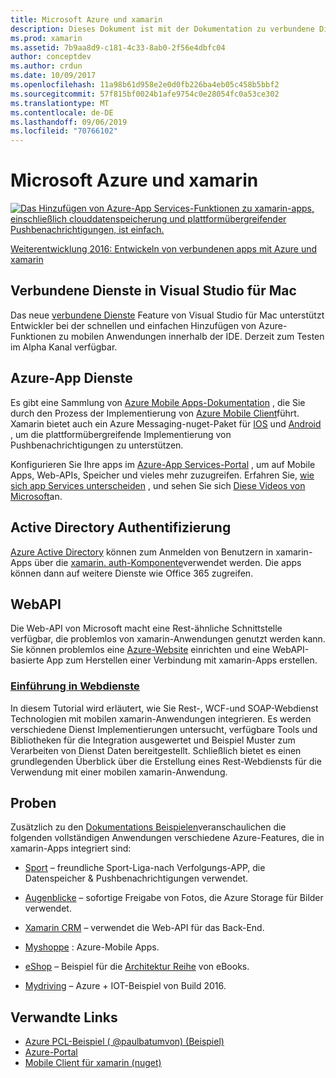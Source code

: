 ```yaml
---
title: Microsoft Azure und xamarin
description: Dieses Dokument ist mit der Dokumentation zu verbundene Dienste in Visual Studio für Mac, Azure Mobile Apps, Active Directory Authentifizierung und WebAPI verknüpft.
ms.prod: xamarin
ms.assetid: 7b9aa8d9-c181-4c33-8ab0-2f56e4dbfc04
author: conceptdev
ms.author: crdun
ms.date: 10/09/2017
ms.openlocfilehash: 11a98b61d958e2e0d0fb226ba4eb05c458b5bbf2
ms.sourcegitcommit: 57f815bf0024b1afe9754c0e28054fc0a53ce302
ms.translationtype: MT
ms.contentlocale: de-DE
ms.lasthandoff: 09/06/2019
ms.locfileid: "70766102"
---
```

# <a name="microsoft-azure-and-xamarin"></a>Microsoft Azure und xamarin

[![](images/evolve-mikej-azure-sml.png "Das Hinzufügen von Azure-App Services-Funktionen zu xamarin-apps, einschließlich clouddatenspeicherung und plattformübergreifender Pushbenachrichtigungen, ist einfach.")](https://evolve.xamarin.com/session/56ec886fde91c6253c277bc6)

[Weiterentwicklung 2016: Entwickeln von verbundenen apps mit Azure und xamarin](https://evolve.xamarin.com/session/56ec886fde91c6253c277bc6)

## <a name="connected-services-in-visual-studio-for-mac"></a>Verbundene Dienste in Visual Studio für Mac

Das neue [verbundene Dienste](connected-services.md) Feature von Visual Studio für Mac unterstützt Entwickler bei der schnellen und einfachen Hinzufügen von Azure-Funktionen zu mobilen Anwendungen innerhalb der IDE. Derzeit zum Testen im Alpha Kanal verfügbar.

## <a name="azure-app-services"></a>Azure-App Dienste

Es gibt eine Sammlung von [Azure Mobile Apps-Dokumentation](~/cross-platform/data-cloud/mobile-apps.md) , die Sie durch den Prozess der Implementierung von [Azure Mobile Client](https://www.nuget.org/packages/Microsoft.Azure.Mobile.Client/)führt.
Xamarin bietet auch ein Azure Messaging-nuget-Paket für [IOS](https://www.nuget.org/packages/Xamarin.Azure.NotificationHubs.iOS/) und [Android](https://www.nuget.org/packages/Xamarin.Azure.NotificationHubs.Android/) , um die plattformübergreifende Implementierung von Pushbenachrichtigungen zu unterstützen.

Konfigurieren Sie Ihre apps im [Azure-App Services-Portal](https://portal.azure.com/) , um auf Mobile Apps, Web-APIs, Speicher und vieles mehr zuzugreifen. Erfahren Sie, [wie sich app Services unterscheiden](https://azure.microsoft.com/updates/whats-new-with-azure-app-service/) , und sehen Sie sich [Diese Videos von Microsoft](https://azure.microsoft.com/campaigns/azure-march-announcement/)an.

## <a name="active-directory-authentication"></a>Active Directory Authentifizierung

[Azure Active Directory](~/cross-platform/data-cloud/active-directory/index.md) können zum Anmelden von Benutzern in xamarin-Apps über die [xamarin. auth-Komponente](https://www.nuget.org/packages/Xamarin.Auth/)verwendet werden.
Die apps können dann auf weitere Dienste wie Office 365 zugreifen.

## <a name="webapi"></a>WebAPI

Die Web-API von Microsoft macht eine Rest-ähnliche Schnittstelle verfügbar, die problemlos von xamarin-Anwendungen genutzt werden kann.
Sie können problemlos eine [Azure-Website](https://trywebsites.azurewebsites.net/) einrichten und eine WebAPI-basierte App zum Herstellen einer Verbindung mit xamarin-Apps erstellen.

### <a name="introduction-to-web-servicescross-platformdata-cloudweb-servicesindexmd"></a>[Einführung in Webdienste](~/cross-platform/data-cloud/web-services/index.md)

In diesem Tutorial wird erläutert, wie Sie Rest-, WCF-und SOAP-Webdienst Technologien mit mobilen xamarin-Anwendungen integrieren. Es werden verschiedene Dienst Implementierungen untersucht, verfügbare Tools und Bibliotheken für die Integration ausgewertet und Beispiel Muster zum Verarbeiten von Dienst Daten bereitgestellt. Schließlich bietet es einen grundlegenden Überblick über die Erstellung eines Rest-Webdiensts für die Verwendung mit einer mobilen xamarin-Anwendung.

## <a name="samples"></a>Proben

Zusätzlich zu den [Dokumentations Beispielen](https://github.com/xamarin/mobile-samples/tree/master/Azure)veranschaulichen die folgenden vollständigen Anwendungen verschiedene Azure-Features, die in xamarin-Apps integriert sind:

- [Sport](https://github.com/xamarin/Sport) – freundliche Sport-Liga-nach Verfolgungs-APP, die Datenspeicher & Pushbenachrichtigungen verwendet.
- [Augenblicke](https://github.com/pierceboggan/Moments) – sofortige Freigabe von Fotos, die Azure Storage für Bilder verwendet.
- [Xamarin CRM](https://github.com/xamarin/app-crm) – verwendet die Web-API für das Back-End.
- [Myshoppe](https://github.com/jamesmontemagno/MyShoppe) : Azure-Mobile Apps.

- [eShop](https://github.com/dotnet-architecture/eShopOnContainers) – Beispiel für die [Architektur Reihe](https://www.microsoft.com/net/learn/architecture) von eBooks.
- [Mydriving](https://azure.microsoft.com/campaigns/mydriving/) – Azure + IOT-Beispiel von Build 2016.

## <a name="related-links"></a>Verwandte Links

- [Azure PCL-Beispiel ( @paulbatumvon) (Beispiel)](https://github.com/paulbatum/mobile-services-xamarin-pcl)
- [Azure-Portal](https://azure.microsoft.com/)
- [Mobile Client für xamarin (nuget)](https://www.nuget.org/packages/Microsoft.Azure.Mobile.Client/)

